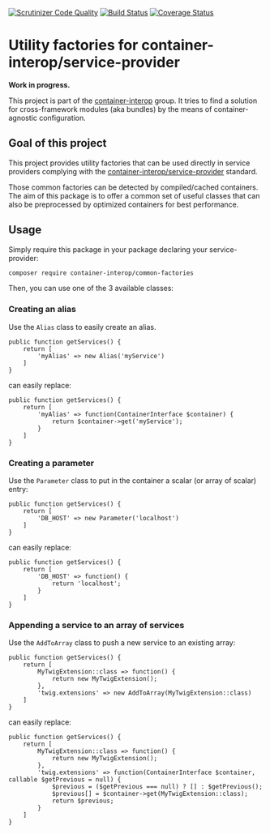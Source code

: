 [![Scrutinizer Code Quality](https://scrutinizer-ci.com/g/container-interop/common-factories/badges/quality-score.png?b=1.0)](https://scrutinizer-ci.com/g/container-interop/common-factories/?branch=1.0)
[![Build Status](https://travis-ci.org/container-interop/common-factories.svg?branch=1.0)](https://travis-ci.org/container-interop/common-factories)
[![Coverage Status](https://coveralls.io/repos/container-interop/common-factories/badge.svg?branch=1.0&service=github)](https://coveralls.io/github/container-interop/common-factories?branch=1.0)


# Utility factories for container-interop/service-provider

**Work in progress.**

This project is part of the [container-interop](https://github.com/container-interop/container-interop) group. It tries to find a solution for cross-framework modules (aka bundles) by the means of container-agnostic configuration.

## Goal of this project

This project provides utility factories that can be used directly in service providers complying with the [container-interop/service-provider](https://github.com/container-interop/service-provider) standard.

Those common factories can be detected by compiled/cached containers. The aim of this package is to offer a common set of useful classes that can also be preprocessed by optimized containers for best performance.

## Usage

Simply require this package in your package declaring your service-provider:

```sh
composer require container-interop/common-factories
```

Then, you can use one of the 3 available classes:

### Creating an alias

Use the `Alias` class to easily create an alias.

```
public function getServices() {
    return [
        'myAlias' => new Alias('myService')
    ]
}
```

can easily replace:

```
public function getServices() {
    return [
        'myAlias' => function(ContainerInterface $container) {
            return $container->get('myService');
        }
    ]
}
```

### Creating a parameter

Use the `Parameter` class to put in the container a scalar (or array of scalar) entry:

```
public function getServices() {
    return [
        'DB_HOST' => new Parameter('localhost')
    ]
}
```

can easily replace:

```
public function getServices() {
    return [
        'DB_HOST' => function() {
            return 'localhost';
        }
    ]
}
```

### Appending a service to an array of services

Use the `AddToArray` class to push a new service to an existing array:

```
public function getServices() {
    return [
        MyTwigExtension::class => function() {
            return new MyTwigExtension();
        },
        'twig.extensions' => new AddToArray(MyTwigExtension::class)
    ]
}
```

can easily replace:

```
public function getServices() {
    return [
        MyTwigExtension::class => function() {
            return new MyTwigExtension();
        },
        'twig.extensions' => function(ContainerInterface $container, callable $getPrevious = null) {
            $previous = ($getPrevious === null) ? [] : $getPrevious();
            $previous[] = $container->get(MyTwigExtension::class);
            return $previous;
        }
    ]
}
```

